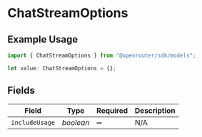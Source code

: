 # ChatStreamOptions

## Example Usage

```typescript
import { ChatStreamOptions } from "@openrouter/sdk/models";

let value: ChatStreamOptions = {};
```

## Fields

| Field              | Type               | Required           | Description        |
| ------------------ | ------------------ | ------------------ | ------------------ |
| `includeUsage`     | *boolean*          | :heavy_minus_sign: | N/A                |
